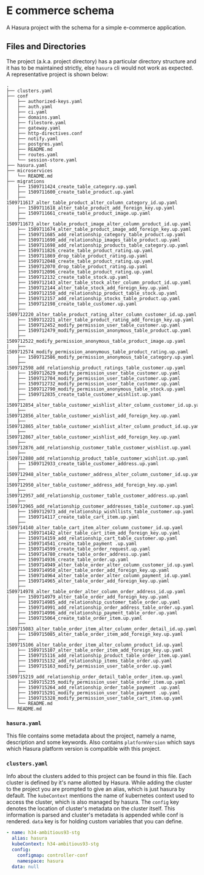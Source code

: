 # E commerce schema

A Hasura project with the schema for a simple e-commerce application.


## Files and Directories

The project (a.k.a. project directory) has a particular directory structure and it has to be maintained strictly, else `hasura` cli would not work as expected. A representative project is shown below:

```
.
├── clusters.yaml
├── conf
│   ├── authorized-keys.yaml
│   ├── auth.yaml
│   ├── ci.yaml
│   ├── domains.yaml
│   ├── filestore.yaml
│   ├── gateway.yaml
│   ├── http-directives.conf
│   ├── notify.yaml
│   ├── postgres.yaml
│   ├── README.md
│   ├── routes.yaml
│   └── session-store.yaml
├── hasura.yaml
├── microservices
│   └── README.md
├── migrations
│   ├── 1509711424_create_table_category.up.yaml
│   ├── 1509711600_create_table_product.up.yaml
│   ├── 1509711617_alter_table_product_alter_column_category_id.up.yaml
│   ├── 1509711618_alter_table_product_add_foreign_key.up.yaml
│   ├── 1509711661_create_table_product_image.up.yaml
│   ├── 1509711673_alter_table_product_image_alter_column_product_id.up.yaml
│   ├── 1509711674_alter_table_product_image_add_foreign_key.up.yaml
│   ├── 1509711685_add_relationship_category_table_product.up.yaml
│   ├── 1509711690_add_relationship_images_table_product.up.yaml
│   ├── 1509711698_add_relationship_products_table_category.up.yaml
│   ├── 1509711826_create_table_product_rating.up.yaml
│   ├── 1509711869_drop_table_product_rating.up.yaml
│   ├── 1509712048_create_table_product_rating.up.yaml
│   ├── 1509712070_drop_table_product_rating.up.yaml
│   ├── 1509712096_create_table_product_rating.up.yaml
│   ├── 1509712132_create_table_stock.up.yaml
│   ├── 1509712143_alter_table_stock_alter_column_product_id.up.yaml
│   ├── 1509712144_alter_table_stock_add_foreign_key.up.yaml
│   ├── 1509712150_add_relationship_product_table_stock.up.yaml
│   ├── 1509712157_add_relationship_stocks_table_product.up.yaml
│   ├── 1509712198_create_table_customer.up.yaml
│   ├── 1509712220_alter_table_product_rating_alter_column_customer_id.up.yaml
│   ├── 1509712221_alter_table_product_rating_add_foreign_key.up.yaml
│   ├── 1509712452_modify_permission_user_table_customer.up.yaml
│   ├── 1509712479_modify_permission_anonymous_table_product.up.yaml
│   ├── 1509712522_modify_permission_anonymous_table_product_image.up.yaml
│   ├── 1509712574_modify_permission_anonymous_table_product_rating.up.yaml
│   ├── 1509712586_modify_permission_anonymous_table_category.up.yaml
│   ├── 1509712598_add_relationship_product_ratings_table_customer.up.yaml
│   ├── 1509712629_modify_permission_user_table_customer.up.yaml
│   ├── 1509712704_modify_permission_user_table_customer.up.yaml
│   ├── 1509712732_modify_permission_user_table_customer.up.yaml
│   ├── 1509712790_modify_permission_anonymous_table_stock.up.yaml
│   ├── 1509712835_create_table_customer_wishlist.up.yaml
│   ├── 1509712854_alter_table_customer_wishlist_alter_column_customer_id.up.yaml
│   ├── 1509712856_alter_table_customer_wishlist_add_foreign_key.up.yaml
│   ├── 1509712865_alter_table_customer_wishlist_alter_column_product_id.up.yaml
│   ├── 1509712867_alter_table_customer_wishlist_add_foreign_key.up.yaml
│   ├── 1509712876_add_relationship_customer_table_customer_wishlist.up.yaml
│   ├── 1509712880_add_relationship_product_table_customer_wishlist.up.yaml
│   ├── 1509712933_create_table_customer_address.up.yaml
│   ├── 1509712948_alter_table_customer_address_alter_column_customer_id.up.yaml
│   ├── 1509712950_alter_table_customer_address_add_foreign_key.up.yaml
│   ├── 1509712957_add_relationship_customer_table_customer_address.up.yaml
│   ├── 1509712965_add_relationship_customer_addresses_table_customer.up.yaml
│   ├── 1509712973_add_relationship_wishllists_table_customer.up.yaml
│   ├── 1509714117_create_table_cart_item.up.yaml
│   ├── 1509714140_alter_table_cart_item_alter_column_customer_id.up.yaml
│   ├── 1509714142_alter_table_cart_item_add_foreign_key.up.yaml
│   ├── 1509714159_add_relationship_cart_table_customer.up.yaml
│   ├── 1509714541_create_table_payment .up.yaml
│   ├── 1509714599_create_table_order_request.up.yaml
│   ├── 1509714780_create_table_order_address.up.yaml
│   ├── 1509714936_create_table_order.up.yaml
│   ├── 1509714949_alter_table_order_alter_column_customer_id.up.yaml
│   ├── 1509714950_alter_table_order_add_foreign_key.up.yaml
│   ├── 1509714964_alter_table_order_alter_column_payment_id.up.yaml
│   ├── 1509714965_alter_table_order_add_foreign_key.up.yaml
│   ├── 1509714978_alter_table_order_alter_column_order_address_id.up.yaml
│   ├── 1509714979_alter_table_order_add_foreign_key.up.yaml
│   ├── 1509714985_add_relationship_customer_table_order.up.yaml
│   ├── 1509714991_add_relationship_order_address_table_order.up.yaml
│   ├── 1509714996_add_relationship_payment_table_order.up.yaml
│   ├── 1509715064_create_table_order_item.up.yaml
│   ├── 1509715083_alter_table_order_item_alter_column_order_detail_id.up.yaml
│   ├── 1509715085_alter_table_order_item_add_foreign_key.up.yaml
│   ├── 1509715106_alter_table_order_item_alter_column_product_id.up.yaml
│   ├── 1509715107_alter_table_order_item_add_foreign_key.up.yaml
│   ├── 1509715116_add_relationship_product_table_order_item.up.yaml
│   ├── 1509715132_add_relationship_items_table_order.up.yaml
│   ├── 1509715163_modify_permission_user_table_order.up.yaml
│   ├── 1509715219_add_relationship_order_detail_table_order_item.up.yaml
│   ├── 1509715235_modify_permission_user_table_order_item.up.yaml
│   ├── 1509715264_add_relationship_order_table_payment .up.yaml
│   ├── 1509715291_modify_permission_user_table_payment .up.yaml
│   ├── 1509715328_modify_permission_user_table_cart_item.up.yaml
│   └── README.md
└── README.md
```

### `hasura.yaml`

This file contains some metadata about the project, namely a name, description and some keywords. Also contains `platformVersion` which says which Hasura platform version is compatible with this project.

### `clusters.yaml`

Info about the clusters added to this project can be found in this file. Each cluster is defined by it's name allotted by Hasura. While adding the cluster to the project you are prompted to give an alias, which is just hasura by default. The `kubeContext` mentions the name of kubernetes context used to access the cluster, which is also managed by hasura. The `config` key denotes the location of cluster's metadata on the cluster itself. This information is parsed and cluster's metadata is appended while conf is rendered. `data` key is for holding custom variables that you can define.

```yaml
- name: h34-ambitious93-stg
  alias: hasura
  kubeContext: h34-ambitious93-stg
  config:
    configmap: controller-conf
    namespace: hasura
  data: null  
```
